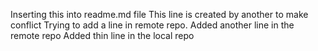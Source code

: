Inserting this into readme.md file
This line is created by another to make conflict
Trying to add a line in remote repo.
Added another line in the remote repo
Added thin line in the local repo